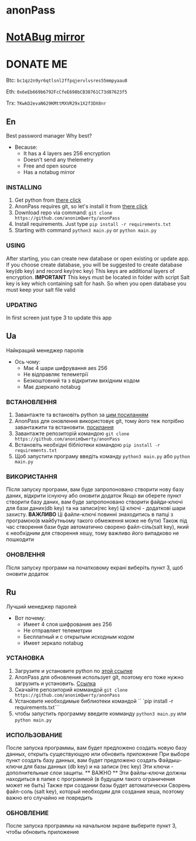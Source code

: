 # anonPass
# [NotABug mirror](https://notabug.org/anonimQwerty/anonPass)

# DONATE ME
Btc: ```bc1qz2n9yr6qtlsnl2ffpqjervlvsres55mmpyaau8```

Eth: ```0x6eEb669b6792FcCfeE698bCB38761C73d87623f5```

Trx: ```TKwkD2evaN629KMttMXVR29x1X2f3DX8nr```

## En 
Best password manager
Why best?
* Because: 
  * It has a 4 layers aes 256 encryption
  * Doesn't send any thelemetry
  * Free and open source
  * Has a notabug mirror

### INSTALLING
1. Get python from [there click](https://www.python.org/downloads/)
2. AnonPass requires git, so let's install it from [there click](https://git-scm.com/downloads)
3. Download repo via command: ```git clone https://github.com/anonimQwerty/anonPass```
3. Install requirements. Just type ```pip install -r requirements.txt```
3. Starting with command ```python3 main.py``` or ```python main.py```
### USING
After starting, you can create new database or open existing or update app. 
If you choose create database, you will be suggested to create database key(db key) and record key(rec key)
This keys are additional layers of encryption. **IMPORTANT** This keys must be located in folder with script
Salt key is key which containing salt for hash. So when you open database you must keep your salt file valid
### UPDATING
In first screen just type 3 to update this app

## Ua
Найкращий менеджер паролів
* Ось чому:
  * Має 4 шари шифрування aes 256
  * Не відправляє телеметрії
  * Безкоштовний та з відкритим вихідним кодом
  * Має дзеркало notabug
  
### ВСТАНОВЛЕННЯ
1. Завантажте та встановіть python за [цим посиланням](https://www.python.org/downloads/)
2. AnonPass для оновлення використовує git, тому його теж потрібно завантажити та встановити. [посилання](https://git-scm.com/downloads)
3. Завантажте репозиторій командою ```git clone https://github.com/anonimQwerty/anonPass```
3. Встановіть необхідні бібліотеки командою ```pip install -r requirements.txt```
3. Щоб запустити програму введіть команду ```python3 main.py``` або ```python main.py```

### ВИКОРИСТАННЯ
Після запуску програми, вам буде запропоновано створити нову базу даних, відкрити існуючу або оновити додаток
Якщо ви оберете пункт створити базу даних, вам буде запропоновано створити файди-ключі для бази даних(db key) та на записи(rec key)
Ці ключі - додаткові шари захисту. **ВАЖЛИВО** Ці файли-ключі повинні знаходитись в папці з програмою(в майбутньому такого обмеження може не бути)
Також під час створення бази буде автоматично сворено файл-сіль(salt key), який є необхідним для створення хешу, тому важливо його випадково не пошкодити

### ОНОВЛЕННЯ
Після запуску програми на початковому екрані виберіть пункт 3, щоб оновити додаток

## Ru

Лучший менеджер паролей
* Вот почему: 
  * Имеет 4 слоя шифрования aes 256
  * Не отправляет телеметрии
  * Бесплатный и с открытым исходным кодом
  * Имеет зеркало notabug

### УСТАНОВКА
1. Загрузите и установите python по [этой ссылке](https://www.python.org/downloads/)
2. AnonPass для обновления использует git, поэтому его тоже нужно загрузить и установить.  [Ссылка](https://git-scm.com/)
3. Скачайте репозиторий коммандой ```git clone https://github.com/anonimQwerty/anonPass```
3. Установите необходимые библиотеки командой `` `pip install -r requirements.txt```
3. чтобы запустить программу введите комманду ```python3 main.py``` или ```python main.py```

### ИСПОЛЬЗОВАНИЕ
После запуска программы, вам будет предложено создать новую базу данных, открыть существующую или обновить приложение
При выборе пункт создать базу данных, вам будет предложено создать Файдыш-ключи для базы данных (db key) и на записи (rec key)
Эти ключи - дополнительные слои защиты.  ** ВАЖНО ** Эти файлы-ключи должны находиться в папке с программой (в будущем такого ограничения может не быть)
Также при создании базы будет автоматически Сворень файл-соль (salt key), который необходим для создания хеша, поэтому важно его случайно не повредить

### ОБНОВЛЕНИЕ
После запуска программы на начальном экране выберите пункт 3, чтобы обновить приложение

